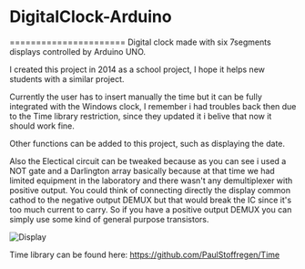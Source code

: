 # DigitalClock-Arduino
======================
Digital clock made with six 7segments displays controlled by Arduino UNO.

I created this project in 2014 as a school project, I hope it helps new students with a similar project.

Currently the user has to insert manually the time but it can be fully integrated with the Windows clock, I remember i had troubles back then due to the Time library restriction, since they updated it i belive that now it should work fine.

Other functions can be added to this project, such as displaying the date.

Also the Electical circuit can be tweaked because as you can see i used a NOT gate and a Darlington array basically because at that time we had limited equipment in the laboratory and there wasn't any demultiplexer with positive output.
You could think of connecting directly the display common cathod to the negative output DEMUX but that would break the IC since it's too much current to carry. So if you have a positive output DEMUX you can simply use some kind of general purpose transistors.

![Display](http://i.imgur.com/yNdM66F.png)

Time library can be found here: https://github.com/PaulStoffregen/Time
